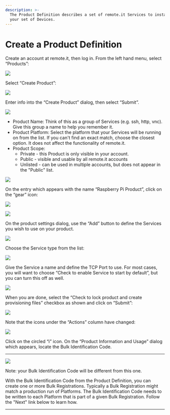 ```yaml
---
description: >-
  The Product Definition describes a set of remote.it Services to install on
  your set of Devices.
---
```


# Create a Product Definition

Create an account at remote.it, then log in.  From the left hand menu, select “Products”:

![](../../.gitbook/assets/image%20%2869%29.png)

Select “Create Product”:

![](../../.gitbook/assets/image%20%2850%29.png)

Enter info into the “Create Product” dialog, then select “Submit”.

![](../../.gitbook/assets/image%20%28103%29.png)

* Product Name: Think of this as a group of Services \(e.g. ssh, http, vnc\).  Give this group a name to help you remember it.
* Product Platform: Select the platform that your Services will be running on from the list.  If you can't find an exact match, choose the closest option.  It does not affect the functionality of remote.it.
* Product Scope: 
  * Private - this Product is only visible in your account.
  * Public - visible and usable by all remote.it accounts
  * Unlisted - can be used in multiple accounts, but does not appear in the "Public" list.

![](../../.gitbook/assets/image%20%28307%29.png)

On the entry which appears with the name “Raspberry Pi Product”, click on the “gear” icon:

![](../../.gitbook/assets/image%20%2848%29.png)

![](../../.gitbook/assets/image%20%28199%29.png)

On the product settings dialog, use the “Add” button to define the Services you wish to use on your product.  

![](../../.gitbook/assets/image%20%28241%29.png)

Choose the Service type from the list:

![](../../.gitbook/assets/image%20%28289%29.png)

Give the Service a name and define the TCP Port to use.  For most cases, you will want to choose “Check to enable Service to start by default”, but you can turn this off as well.

![](../../.gitbook/assets/image%20%28306%29.png)

When you are done, select the “Check to lock product and create provisioning files” checkbox as shown and click on “Submit”:

![](../../.gitbook/assets/image%20%28229%29.png)

Note that the icons under the “Actions” column have changed:

![](../../.gitbook/assets/image%20%28332%29.png)

Click on the circled “i” icon.  On the “Product Information and Usage” dialog which appears, locate the Bulk Identification Code.  
****

![](../../.gitbook/assets/image%20%28233%29.png)

Note: your Bulk Identification Code will be different from this one.  

With the Bulk Identification Code from the Product Definition, you can create one or more Bulk Registrations.  Typically a Bulk Registration might match a production run of Platforms.  The Bulk Identification Code needs to be written to each Platform that is part of a given Bulk Registration.  Follow the "Next" link below to learn how.  
****

